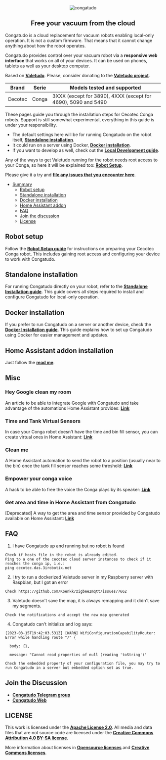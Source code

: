 <div align="center">
  <img src="https://raw.githubusercontent.com/congatudo/Congatudo/master/frontend/src/assets/icons/congatudo_logo_with_name.svg" alt="congatudo">
  <h2>Free your vacuum from the cloud</h2>
</div>

Congatudo is a cloud replacement for vacuum robots enabling local-only operation. It is not a custom firmware.
That means that it cannot change anything about how the robot operates.

Congatudo provides control over your vacuum robot via a **responsive web interface** that works on all of your devices.
It can be used on phones, tablets as well as your desktop computer.

Based on **[Valetudo](https://valetudo.cloud/)**. Please, consider donating to the **[Valetudo project](https://github.com/sponsors/Hypfer)**.

| Brand   | Serie | Models tested and supported                                   |
|---------|-------|---------------------------------------------------------------|
| Cecotec | Conga | 3XXX (except for 3890), 4XXX (except for 4690), 5090 and 5490 |

These pages guide you through the installation steps for Cecotec Conga robots.
Support is still somewhat experimental, everything in this guide is under your responsibility.

- The default settings here will be for running Congatudo on the robot itself, **[Standalone installation](https://congatudo.cloud/pages/installation/standalone-installation.html)**.
- It could run on a server using Docker, **[Docker installation](https://congatudo.cloud/pages/installation/docker-installation.html)**.
- If you want to develop as well, check out the **[Local Development guide](https://congatudo.cloud/pages/development/building-and-modifying-congatudo.html)**.

Any of the ways to get Valetudo running for the robot needs root access to your Conga, so here it will be explained too: **[Robot Setup](#robot-setup)**.

Please give it a try and **[file any issues that you encounter here](https://github.com/congatudo/Congatudo/issues)**.

- [Summary](#)
  - [Robot setup](#robot-setup)
  - [Standalone installation](#standalone-installation)
  - [Docker installation](#docker-installation)
  - [Home Assistant addon](#home-assistant-addon-installation)
  - [FAQ](#faq)
  - [Join the discussion](#join-the-Discussion)
  - [License](#license)

## Robot setup
Follow the **[Robot Setup guide](https://congatudo.cloud/pages/installation/robot-setup.html)** for instructions on preparing your Cecotec Conga robot. This includes gaining root access and configuring your device to work with Congatudo.

## Standalone installation
For running Congatudo directly on your robot, refer to the **[Standalone Installation guide](https://congatudo.cloud/pages/installation/standalone-installation.html)**. This guide covers all steps required to install and configure Congatudo for local-only operation.

## Docker installation
If you prefer to run Congatudo on a server or another device, check the **[Docker Installation guide](https://congatudo.cloud/pages/installation/docker-installation.html)**. This guide explains how to set up Congatudo using Docker for easier management and updates.

## Home Assistant addon installation
Just follow the **[read me](https://github.com/congatudo/congatudo-add-on)**.

## Misc
### Hey Google clean my room
An article to be able to integrate Google with Congatudo and take advantage of the automations Home Assistant provides: **[Link](https://congatudo.cloud/pages/misc/hey-google-clean-my-room.html)**

### Time and Tank Virtual Sensors
In case your Conga robot doesn't have the time and bin fill sensor, you can create virtual ones in Home Assistant: **[Link](https://congatudo.cloud/pages/misc/time-and-tank-virtual-sensors.html)**

### Clean me
A Home Assistant automation to send the robot to a position (usually near to the bin) once the tank fill sensor reaches some threshold: **[Link](https://congatudo.cloud/pages/misc/clean-me.html)**

### Empower your conga voice
A hack to be able to free the voice the Conga plays by its speaker: **[Link](https://congatudo.cloud/pages/misc/empower-your-conga-voice.html)**

### Get area and time in Home Assistant from Congatudo
[Deprecated] A way to get the area and time sensor provided by Congatudo available on Home Assistant: **[Link](https://congatudo.cloud/pages/misc/get-area-and-time-in-ha-from-congatudo.html)**

## FAQ
1. I have Congatudo up and running but no robot is found
```
Check if hosts file in the robot is already edited.
Ping to a one of the cecotec cloud server instances to check if it reaches the conga ip, i.e.:
ping cecotec.das.3irobotix.net
```
2. I try to run a dockerized Valetudo server in my Raspberry server with Raspbian, but I got an error
```
Check https://github.com/Koenkk/zigbee2mqtt/issues/7662
```
3. Valetudo doesn't save the map, it is always remapping and it didn't save my segments.
```
Check the notifications and accept the new map generated
```
4. Congatudo can't initialize and log says:
```shell
[2023-03-15T19:42:03.531Z] [WARN] WifiConfigurationCapabilityRouter: Error while handling route "/" {

  body: {},

  message: "Cannot read properties of null (reading 'toString')"
```
```
Check the embedded property of your configuration file, you may try to run Congatudo in a server but embedded option set as true.
```

## Join the Discussion
* **[Congatudo Telegram group](https://t.me/congatudo)**
* **[Congatudo Web](https://congatudo.cloud)**

## LICENSE
This work is licensed under the **[Apache License 2.0](https://github.com/congatudo/Congatudo/blob/master/LICENSE)**. All media and data files that are not source code are licensed under the **[Creative Commons Attribution 4.0 BY-SA license](https://creativecommons.org/licenses/by/4.0/)**.

More information about licenses in **[Opensource licenses](https://opensource.org/licenses/)** and **[Creative Commons licenses](https://creativecommons.org/licenses/)**.
